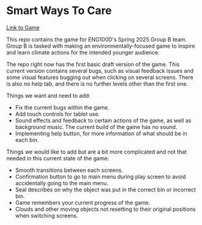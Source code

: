   
# Smart Ways To Care  

[Link to Game](https://aldclab.github.io/smart_ways_to_care/index.html)  

This repo contains the game for ENG100D's Spring 2025 Group B team. Group B is tasked with making an environmentally-focused game to inspire and learn climate actions for the intended younger audience. 


The repo right now has the first basic draft version of the game. This current version contains several bugs, such as visual feedback issues and some visual features bugging out when clicking on several screens. There is also no help tab, and there is no further levels other than the first one. 

Things we want and need to add:
- Fix the current bugs within the game.
- Add touch controls for tablet use.
- Sound effects and feedback to certain actions of the game, as well as background music. The current build of the game has no sound. 
- Implementing help button, for more information of what should be in each bin. 

Things we would like to add but are a bit more complicated and not that needed in this current state of the game:
- Smooth transitions between each screens.
- Confirmation button to go to main menu during play screen to avoid accidentally going to the main menu.
- Seal describes on why the object was put in the correct bin or incorrect bin.
- Game remembers your current progress of the game. 
- Clouds and other moving objects not resetting to their original positions when switching screens.


